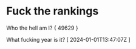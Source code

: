 # Fuck the rankings

Who the hell am I?
{ 49629 }

What fucking year is it?
[ 2024-01-01T13:47:07Z ]
